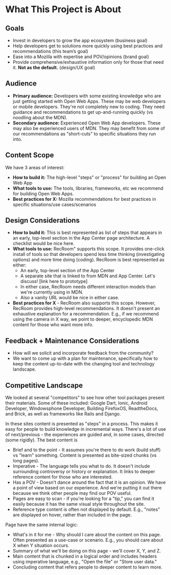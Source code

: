 # What This Project is About

## Goals

- Invest in developers to grow the app ecosystem (business goal)
- Help developers get to solutions more quickly using best practices and recommendations (this team’s goal)
- Ease into a Mozilla with expertise and POV/opinions (brand goal)
- Provide comprehensive/exhaustive information only for those that need it. **Not as the default.** (design/UX goal)


## Audience
- **Primary audience:** Developers with some existing knowledge who are just getting started with Open Web Apps. These may be web developers or mobile developers. They're not completely new to coding. They need guidance and recommendations to get up-and-running quickly (vs noodling about the MDN).
- **Secondary audience:** Experienced Open Web App developers. These may also be experienced users of MDN. They may benefit from some of our recommendations as "short-cuts" to specific situations they run into.

## Content Scope
We have 3 areas of interest:
- **How to build it:** The high-level "steps" or "process" for building an Open Web App
- **What tools to use:** The tools, libraries, frameworks, etc we recommend for building Open Web Apps. 
- **Best practices for X:** Mozilla recommendations for best practices in specific situations/use cases/scenarios

## Design Considerations
- **How to build it:** This is best represented as list of steps that appears in an early, top-level section in the App Center page architecture. A checklist would be nice here.
- **What tools to use:** RecRoom" supports this scope. It provides one-click install of tools so that developers spend less time thinking (investigating options) and more time doing (coding). RecRoom is best represented as either:
    - An early, top-level section of the App Center
    - A separate site that is linked to from MDN and App Center. Let's discuss! [link here to prototype]
    - In either case, RecRoom needs different interaction models than we're currently using in MDN.
    - Also a vanity URL would be nice in either case.
- **Best practices for X** - RecRoom also supports this scope. However, RecRoom provides high-level recommendations. It doesn't present an exhaustive explanation for a recommendation. E.g., if we recommend using the camera in X way, we point to deeper, encyclopedic MDN content for those who want more info.

## Feedback + Maintenance Considerations
- How will we solicit and incorporate feedback from the community?
- We want to come up with a plan for maintenance, specifically how to keep the content up-to-date with the changing tool and technology landscape.

## Competitive Landscape

We looked at several "competitors" to see how other tool packages present their materials. Some of these included: Google Dart, Ionic, Android Developer, Windowsphone Developer, Building FirefoxOS, ReadtheDocs, and Brick, as well as frameworks like Rails and Django.

In these sites content is presented as "steps" in a process. This makes it easy for people to build knowledge in incremental ways. There's a lot of use of next/previous - the experiences are guided and, in some cases, directed (some rigidly).
The best content is 
- Brief and to the point - It assumes you're there to do work (build stuff) vs "learn" something. Content is presented as bite-sized chunks (vs long pages).
- Imperative - The language tells you what to do. It doesn't include surrounding controversy or history or explanation. It links to deeper reference content for those who are interested.
- Has a POV - Doesn't dance around the fact that it is an opinion. We have a point of view based on our experience. And we're putting it out there because we think other people may find our POV useful.
- Pages are easy to scan - if you're looking for a "tip," you can find it easily because it has the same visual style throughout the site.
- Reference type content is often not displayed by default. E.g., "notes" are displayed on hover, rather than included in the page.

Page have the same internal logic:
- What's in it for me - Why should I care about the content on this page. Often presented as a use-case or scenario. E.g., you should care about X when Y situation occurs.
- Summary of what we'll be doing on this page - we'll cover X, Y, and Z.
- Main content that is chunked in a logical order and includes headers using imperative language, e.g., "Open the file" or "Store user data."
- Concluding content that refers people to deeper content to learn more.





